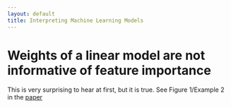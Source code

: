 ```yaml
---
layout: default
title: Interpreting Machine Learning Models
---
```


# Weights of a linear model are not informative of feature importance

This is very surprising to hear at first, but it is true.
See Figure 1/Example 2 in the [paper](http://www.sciencedirect.com/science/article/pii/S1053811913010914)
